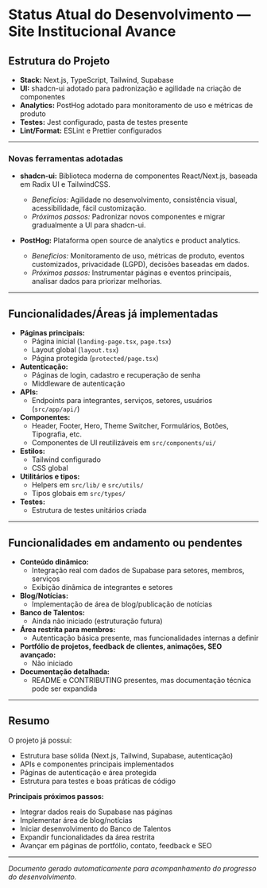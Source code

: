 # Status Atual do Desenvolvimento — Site Institucional Avance

## Estrutura do Projeto

- **Stack:** Next.js, TypeScript, Tailwind, Supabase
- **UI:** shadcn-ui adotado para padronização e agilidade na criação de componentes
- **Analytics:** PostHog adotado para monitoramento de uso e métricas de produto
- **Testes:** Jest configurado, pasta de testes presente
- **Lint/Format:** ESLint e Prettier configurados

---

### Novas ferramentas adotadas

- **shadcn-ui:** Biblioteca moderna de componentes React/Next.js, baseada em Radix UI e TailwindCSS.  
  - *Benefícios:* Agilidade no desenvolvimento, consistência visual, acessibilidade, fácil customização.
  - *Próximos passos:* Padronizar novos componentes e migrar gradualmente a UI para shadcn-ui.

- **PostHog:** Plataforma open source de analytics e product analytics.
  - *Benefícios:* Monitoramento de uso, métricas de produto, eventos customizados, privacidade (LGPD), decisões baseadas em dados.
  - *Próximos passos:* Instrumentar páginas e eventos principais, analisar dados para priorizar melhorias.

---

## Funcionalidades/Áreas já implementadas

- **Páginas principais:**
  - Página inicial (`landing-page.tsx`, `page.tsx`)
  - Layout global (`layout.tsx`)
  - Página protegida (`protected/page.tsx`)
- **Autenticação:**
  - Páginas de login, cadastro e recuperação de senha
  - Middleware de autenticação
- **APIs:**
  - Endpoints para integrantes, serviços, setores, usuários (`src/app/api/`)
- **Componentes:**
  - Header, Footer, Hero, Theme Switcher, Formulários, Botões, Tipografia, etc.
  - Componentes de UI reutilizáveis em `src/components/ui/`
- **Estilos:**
  - Tailwind configurado
  - CSS global
- **Utilitários e tipos:**
  - Helpers em `src/lib/` e `src/utils/`
  - Tipos globais em `src/types/`
- **Testes:**
  - Estrutura de testes unitários criada

---

## Funcionalidades em andamento ou pendentes

- **Conteúdo dinâmico:**
  - Integração real com dados de Supabase para setores, membros, serviços
  - Exibição dinâmica de integrantes e setores
- **Blog/Notícias:**
  - Implementação de área de blog/publicação de notícias
- **Banco de Talentos:**
  - Ainda não iniciado (estruturação futura)
- **Área restrita para membros:**
  - Autenticação básica presente, mas funcionalidades internas a definir
- **Portfólio de projetos, feedback de clientes, animações, SEO avançado:**
  - Não iniciado
- **Documentação detalhada:**
  - README e CONTRIBUTING presentes, mas documentação técnica pode ser expandida

---

## Resumo

O projeto já possui:
- Estrutura base sólida (Next.js, Tailwind, Supabase, autenticação)
- APIs e componentes principais implementados
- Páginas de autenticação e área protegida
- Estrutura para testes e boas práticas de código

**Principais próximos passos:**
- Integrar dados reais do Supabase nas páginas
- Implementar área de blog/notícias
- Iniciar desenvolvimento do Banco de Talentos
- Expandir funcionalidades da área restrita
- Avançar em páginas de portfólio, contato, feedback e SEO

---

*Documento gerado automaticamente para acompanhamento do progresso do desenvolvimento.*

